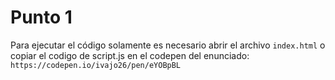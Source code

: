 # Punto 1
Para ejecutar el código solamente es necesario abrir el archivo `index.html` o copiar el codigo de script.js en el codepen del enunciado:
`https://codepen.io/ivajo26/pen/eYOBpBL`
